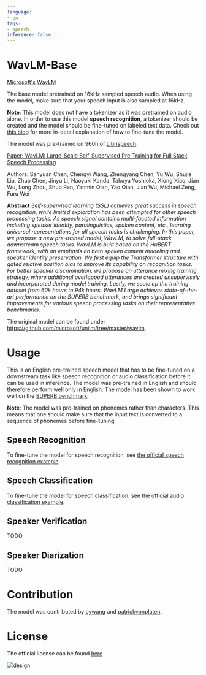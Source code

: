 ```yaml
---
language:
- en
tags:
- speech
inference: false
---
```


# WavLM-Base

[Microsoft's WavLM](https://github.com/microsoft/unilm/tree/master/wavlm)

The base model pretrained on 16kHz sampled speech audio. When using the model, make sure that your speech input is also sampled at 16kHz. 

**Note**: This model does not have a tokenizer as it was pretrained on audio alone. In order to use this model **speech recognition**, a tokenizer should be created and the model should be fine-tuned on labeled text data. Check out [this blog](https://huggingface.co/blog/fine-tune-wav2vec2-english) for more in-detail explanation of how to fine-tune the model.

The model was pre-trained on 960h of [Librispeech](https://huggingface.co/datasets/librispeech_asr).

[Paper: WavLM: Large-Scale Self-Supervised Pre-Training for Full Stack Speech Processing](https://arxiv.org/abs/2110.13900)

Authors: Sanyuan Chen, Chengyi Wang, Zhengyang Chen, Yu Wu, Shujie Liu, Zhuo Chen, Jinyu Li, Naoyuki Kanda, Takuya Yoshioka, Xiong Xiao, Jian Wu, Long Zhou, Shuo Ren, Yanmin Qian, Yao Qian, Jian Wu, Michael Zeng, Furu Wei

**Abstract**
*Self-supervised learning (SSL) achieves great success in speech recognition, while limited exploration has been attempted for other speech processing tasks. As speech signal contains multi-faceted information including speaker identity, paralinguistics, spoken content, etc., learning universal representations for all speech tasks is challenging. In this paper, we propose a new pre-trained model, WavLM, to solve full-stack downstream speech tasks. WavLM is built based on the HuBERT framework, with an emphasis on both spoken content modeling and speaker identity preservation. We first equip the Transformer structure with gated relative position bias to improve its capability on recognition tasks. For better speaker discrimination, we propose an utterance mixing training strategy, where additional overlapped utterances are created unsupervisely and incorporated during model training. Lastly, we scale up the training dataset from 60k hours to 94k hours. WavLM Large achieves state-of-the-art performance on the SUPERB benchmark, and brings significant improvements for various speech processing tasks on their representative benchmarks.*

The original model can be found under https://github.com/microsoft/unilm/tree/master/wavlm.

# Usage

This is an English pre-trained speech model that has to be fine-tuned on a downstream task like speech recognition or audio classification before it can be 
used in inference. The model was pre-trained in English and should therefore perform well only in English. The model has been shown to work well on the [SUPERB benchmark](https://superbbenchmark.org/).

**Note**: The model was pre-trained on phonemes rather than characters. This means that one should make sure that the input text is converted to a sequence 
of phonemes before fine-tuning.

## Speech Recognition

To fine-tune the model for speech recognition, see [the official speech recognition example](https://github.com/huggingface/transformers/tree/master/examples/pytorch/speech-recognition).

## Speech Classification

To fine-tune the model for speech classification, see [the official audio classification example](https://github.com/huggingface/transformers/tree/master/examples/pytorch/audio-classification).

## Speaker Verification

TODO

## Speaker Diarization

TODO

# Contribution

The model was contributed by [cywang](https://huggingface.co/cywang) and [patrickvonplaten](https://huggingface.co/patrickvonplaten).

# License

The official license can be found [here](https://github.com/microsoft/UniSpeech/blob/main/LICENSE)

![design](https://raw.githubusercontent.com/patrickvonplaten/scientific_images/master/wavlm.png)